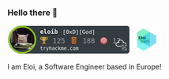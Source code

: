 ### Hello there 👋

[![badge](./images/eloib.png)](https://tryhackme.com/p/eloib)
[![badge](./images/eloilogo.png)](https://eloibarti.com)

I am Eloi, a Software Engineer based in Europe!
